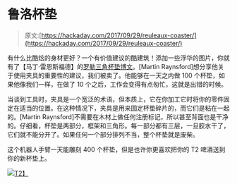 # 鲁洛杯垫

> 原文:[https://hackaday.com/2017/09/29/reuleaux-coaster/](https://hackaday.com/2017/09/29/reuleaux-coaster/)

有什么比酷炫的身材更好？一个有价值建议的酷建筑！添加一些浮华的图片，你就有了【马丁·雷恩斯福德】的[罗勒三角杯垫博文](http://msraynsford.blogspot.co.uk/2017/09/coaster-jigs.html)。[Martin Raynsford]想分享他关于使用夹具的重要性的建议，我们被卖了。他能够在一天之内做 100 个杯垫，如果他像我们一样，在做了 10 个之后，工作会变得有点匆忙，这就是出错的时候。

当谈到工具时，夹具是一个宽泛的术语，但本质上，它在你加工它时将你的零件固定在适当的位置。在这种情况下，夹具是用来固定杯垫碎片的，而它们是粘在一起的。[Martin Raynsford]不需要在木材上做任何注册标记，所以甚至背面也是干净的。仔细看，杯垫是两部分，框架和三角形。每一部分都有三层，一旦胶水干了，它们就不能分开了。如果任何一个部分排列不当，整个杯垫就是废柴。

这个机器人手臂一天能雕刻 400 个杯垫，但是也许你更喜欢把你的 T2 啤酒送到你的新杯垫上。

[![](../Images/68de7727d0ba6f7804dc47da35e617f3.png)T2】](https://hackaday.com/wp-content/uploads/2017/09/rotation-animation.gif)